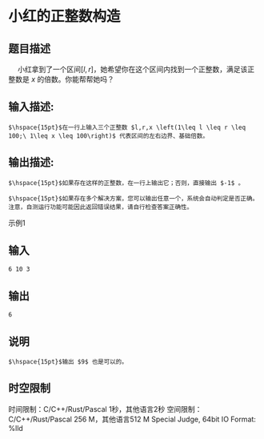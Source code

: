 # 小红的正整数构造

## 题目描述

$\hspace{15pt}$小红拿到了一个区间$[l,r]$，她希望你在这个区间内找到一个正整数，满足该正整数是 $x$ 的倍数。你能帮帮她吗？  


## 输入描述:
    
    
    $\hspace{15pt}$在一行上输入三个正整数 $l,r,x \left(1\leq l \leq r \leq 100;\ 1\leq x \leq 100\right)$ 代表区间的左右边界、基础倍数。  
    

## 输出描述:
    
    
    $\hspace{15pt}$如果存在这样的正整数，在一行上输出它；否则，直接输出 $-1$ 。  
      
    $\hspace{15pt}$如果存在多个解决方案，您可以输出任意一个，系统会自动判定是否正确。注意，自测运行功能可能因此返回错误结果，请自行检查答案正确性。  
    

示例1 

## 输入
    
    
    6 10 3

## 输出
    
    
    6

## 说明
    
    
    $\hspace{15pt}$输出 $9$ 也是可以的。  
    


## 时空限制

时间限制：C/C++/Rust/Pascal 1秒，其他语言2秒
空间限制：C/C++/Rust/Pascal 256 M，其他语言512 M
Special Judge, 64bit IO Format: %lld